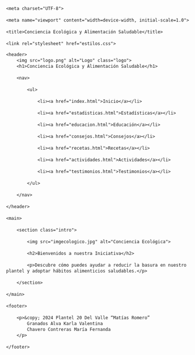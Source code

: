 <!DOCTYPE html>

<html lang="es">

<head>
    
    <meta charset="UTF-8">

    <meta name="viewport" content="width=device-width, initial-scale=1.0">

    <title>Conciencia Ecológica y Alimentación Saludable</title>

    <link rel="stylesheet" href="estilos.css">

</head>

<body>

    <header>
        <img src="logo.png" alt="Logo" class="logo">
        <h1>Conciencia Ecológica y Alimentación Saludable</h1>

        <nav>
          
            <ul>

                <li><a href="index.html">Inicio</a></li>

                <li><a href="estadisticas.html">Estadísticas</a></li>

                <li><a href="educacion.html">Educación</a></li>

                <li><a href="consejos.html">Consejos</a></li>

                <li><a href="recetas.html">Recetas</a></li>

                <li><a href="actividades.html">Actividades</a></li>

                <li><a href="testimonios.html">Testimonios</a></li>

            </ul>

        </nav>

    </header>

    <main>

        <section class="intro">

            <img src="imgecologico.jpg" alt="Conciencia Ecológica">

            <h2>Bienvenidos a nuestra Iniciativa</h2>

            <p>Descubre cómo puedes ayudar a reducir la basura en nuestro plantel y adoptar hábitos alimenticios saludables.</p>

        </section>

    </main>

    <footer>

        <p>&copy; 2024 Plantel 20 Del Valle “Matías Romero” 
            Granados Alva Karla Valentina
            Chavero Contreras María Fernanda
        </p>

    </footer>

</body>

</html>
